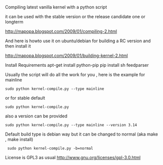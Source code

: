 Compiling latest vanilla kernel with a python script

it can be used with the stable version or the release candidate one or longterm

http://mapopa.blogspot.com/2009/01/compiling-2.html

And here is howto use it on ubuntu/debian for building a RC version and then install it 

http://mapopa.blogspot.com/2009/01/building-kernel-2.html

Install Requirements 
    apt-get install python-pip
    pip install sh feedparser

Usually the script will do all the work for you , here is the example for mainline
 
    sudo python kernel-compile.py --type mainline


or for stable default


    sudo python kernel-compile.py


also a version can be provided 


    sudo python kernel-compile.py --type mainline --version 3.14
    
    

Default build type is debian way but it can be changed to normal (aka make , make install)

     sudo python kernel-compile.py -b=normal

License is GPL3 as usual
http://www.gnu.org/licenses/gpl-3.0.html
